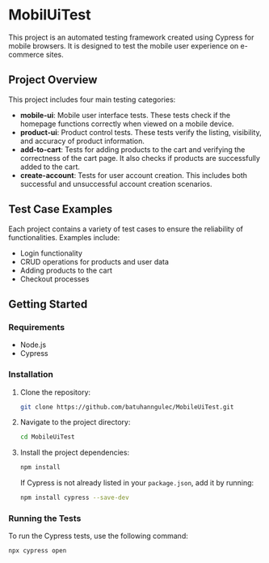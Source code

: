 # MobilUiTest

This project is an automated testing framework created using Cypress for mobile browsers. It is designed to test the mobile user experience on e-commerce sites.

## Project Overview

This project includes four main testing categories:

- **mobile-ui**: Mobile user interface tests. These tests check if the homepage functions correctly when viewed on a mobile device.
- **product-ui**: Product control tests. These tests verify the listing, visibility, and accuracy of product information.
- **add-to-cart**: Tests for adding products to the cart and verifying the correctness of the cart page. It also checks if products are successfully added to the cart.
- **create-account**: Tests for user account creation. This includes both successful and unsuccessful account creation scenarios.

## Test Case Examples

Each project contains a variety of test cases to ensure the reliability of functionalities. Examples include:
- Login functionality
- CRUD operations for products and user data
- Adding products to the cart
- Checkout processes

## Getting Started

### Requirements
- Node.js
- Cypress

### Installation
1. Clone the repository:
    ```bash
    git clone https://github.com/batuhanngulec/MobileUiTest.git
    ```
2. Navigate to the project directory:
    ```bash
    cd MobileUiTest
    ```
3. Install the project dependencies:
    ```bash
    npm install
    ```

    If Cypress is not already listed in your `package.json`, add it by running:
    ```bash
    npm install cypress --save-dev
    ```

### Running the Tests
To run the Cypress tests, use the following command:
```bash
npx cypress open